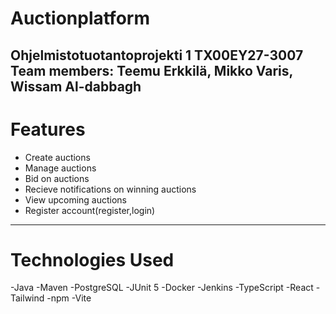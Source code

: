 # Auctionplatform
Ohjelmistotuotantoprojekti 1 TX00EY27-3007
Team members: Teemu Erkkilä, Mikko Varis, Wissam Al-dabbagh
---
# Features
- Create auctions
- Manage auctions
- Bid on auctions
- Recieve notifications on winning auctions
- View upcoming auctions
- Register account(register,login)
---
# Technologies Used
-Java
-Maven
-PostgreSQL
-JUnit 5
-Docker
-Jenkins
-TypeScript
-React
-Tailwind
-npm
-Vite
